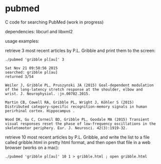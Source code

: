 # pubmed
C code for searching PubMed
(work in progress)

dependencies: libcurl and libxml2

usage examples:

retrieve 3 most recent articles by P.L. Gribble and print them to the screen:

```
./pubmed 'gribble pl[au]' 3
```

```
Sat Nov 21 09:58:56 2015
searched: gribble pl[au]
returned 3/54

Weiler J, Gribble PL, Pruszynski JA (2015) Goal-dependent modulation
of the long-latency stretch response at the shoulder, elbow and
wrist. J. Neurophysiol. :jn.00702.2015.

Martin CB, Cowell RA, Gribble PL, Wright J, Köhler S (2015)
Distributed category-specific recognition-memory signals in human
perirhinal cortex. Hippocampus .

Wood DK, Gu C, Corneil BD, Gribble PL, Goodale MA (2015) Transient
visual responses reset the phase of low-frequency oscillations in the
skeletomotor periphery. Eur. J. Neurosci. 42(3):1919-32.

```

retrieve 10 most recent articles by P.L. Gribble, and write the list
	 to a file called gribble.html in pretty html format, and then
	 open that file in a web browser (works on a mac):

```
./pubmed 'gribble pl[au]' 10 1 > gribble.html ; open gribble.html
```


